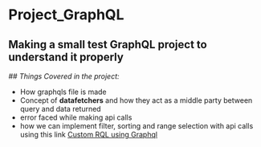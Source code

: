 # Project_GraphQL

Making a small test GraphQL project to understand it properly
---
<i>## Things Covered in the project:</i>

- How graphqls file is made
- Concept of <b>datafetchers</b> and how they act as a middle party between query and data returned
- error faced while making api calls
- how we can implement filter, sorting and range selection with api calls using this link
[ Custom RQL using Graphql ](https://github.com/jaskaransingh156/spring-boot-graphql-with-custom-rql)
